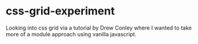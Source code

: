 # css-grid-experiment
Looking into css grid via a tutorial by Drew Conley where I wanted to take more of a module approach using vanilla javascript.
